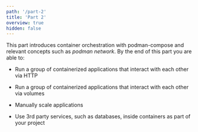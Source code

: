 ```yaml
---
path: '/part-2'
title: 'Part 2'
overview: true
hidden: false
---
```


This part introduces container orchestration with podman-compose and relevant concepts such as *podman network*. By the end of this part you are able to:

* Run a group of containerized applications that interact with each other via HTTP

* Run a group of containerized applications that interact with each other via volumes

* Manually scale applications

* Use 3rd party services, such as databases, inside containers as part of your project

<pages-in-this-section></pages-in-this-section>
